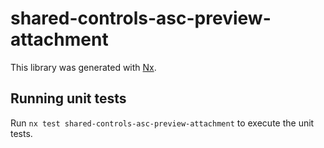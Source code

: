# shared-controls-asc-preview-attachment

This library was generated with [Nx](https://nx.dev).

## Running unit tests

Run `nx test shared-controls-asc-preview-attachment` to execute the unit tests.
